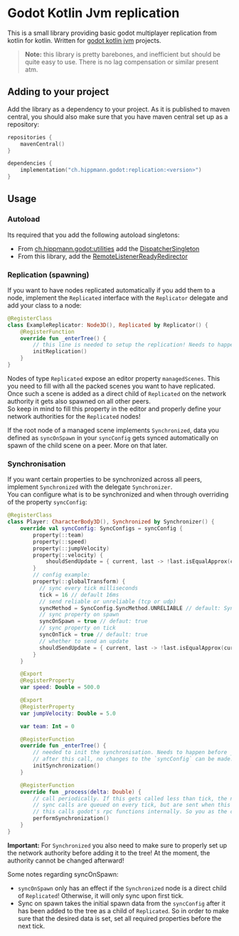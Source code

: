 # Godot Kotlin Jvm replication
This is a small library providing basic godot multiplayer replication from kotlin for kotlin. Written for [godot kotlin jvm](https://github.com/utopia-rise/godot-kotlin-jvm) projects.

> **Note:** this library is pretty barebones, and inefficient but should be quite easy to use. There is no lag compensation or similar present atm.

## Adding to your project
Add the library as a dependency to your project. As it is published to maven central, you should also make sure that you have maven central set up as a repository:
```kotlin
repositories {
    mavenCentral()
}

dependencies {
    implementation("ch.hippmann.godot:replication:<version>")
}
```

## Usage
### Autoload
Its required that you add the following autoload singletons:

- From [ch.hippmann.godot:utilities](https://github.com/chippmann/ch.hippmann.godot.utilities) add the [DispatcherSingleton](https://github.com/chippmann/ch.hippmann.godot.utilities/blob/main/utilities/src/main/kotlin/ch/hippmann/godot/utilities/coroutines/DispatcherSingleton.kt)
- From this library, add the [RemoteListenerReadyRedirector](replication/src/main/kotlin/ch/hippmann/godot/replication/autoload/RemoteListenerReadyRedirector.kt)

### Replication (spawning)
If you want to have nodes replicated automatically if you add them to a node, implement the `Replicated` interface with the `Replicator` delegate and add your class to a node: 
```kotlin
@RegisterClass
class ExampleReplicator: Node3D(), Replicated by Replicator() {
	@RegisterFunction
	override fun _enterTree() {
        // this line is needed to setup the replication! Needs to happen before _ready
		initReplication()
	}
}
```

Nodes of type `Replicated` expose an editor property `managedScenes`. This you need to fill with all the packed scenes you want to have replicated.  
Once such a scene is added as a direct child of `Replicated` on the network authority it gets also spawned on all other peers.  
So keep in mind to fill this property in the editor and properly define your network authorities for the `Replicated` nodes!

If the root node of a managed scene implements `Synchronized`, data you defined as `syncOnSpawn` in your `syncConfig` gets synced automatically on spawn of the child scene on a peer. More on that later.

### Synchronisation
If you want certain properties to be synchronized across all peers, implement `Synchronized` with the delegate `Synchronizer`.  
You can configure what is to be synchronized and when through overriding of the property `syncConfig`:
```kotlin
@RegisterClass
class Player: CharacterBody3D(), Synchronized by Synchronizer() {
    override val syncConfig: SyncConfigs = syncConfig {
        property(::team)
        property(::speed)
        property(::jumpVelocity)
        property(::velocity) {
            shouldSendUpdate = { current, last -> !last.isEqualApprox(current) }
        }
        // config example:
        property(::globalTransform) {
          // sync every tick milliseconds
          tick = 16 // default 16ms
          // send reliable or unreliable (tcp or udp)
          syncMethod = SyncConfig.SyncMethod.UNRELIABLE // default: SyncConfig.SyncMethod.RELIABLE
          // sync property on spawn
          syncOnSpawn = true // defaut: true
          // sync property on tick
          syncOnTick = true // default: true
          // whether to send an update
          shouldSendUpdate = { current, last -> !last.isEqualApprox(current) } // default: { current, last -> current != last }
        }
    }

    @Export
    @RegisterProperty
    var speed: Double = 500.0

    @Export
    @RegisterProperty
    var jumpVelocity: Double = 5.0

    var team: Int = 0

    @RegisterFunction
    override fun _enterTree() {
        // needed to init the synchronisation. Needs to happen before _ready
        // after this call, no changes to the `syncConfig` can be made!
        initSynchronization()
    }

    @RegisterFunction
    override fun _process(delta: Double) {
        // call periodically. If this gets called less than tick, the next time this gets called, multiple sync events might be sent at the same time
        // sync calls are queued on every tick, but are sent when this function is called. So it is advised that this function gets called more frequently than your lowest tick config
        // this calls godot's rpc functions internally. So you as the caller, need to make sure that this call happens at a time when godot can send rpc calls. _progress is a good candidate for this.
        performSynchronization()
    }
}
```

**Important:** For `Synchronized` you also need to make sure to properly set up the network authority before adding it to the tree! At the moment, the authority cannot be changed afterward!

Some notes regarding syncOnSpawn:
- `syncOnSpawn` only has an effect if the `Synchronized` node is a direct child of `Replicated`! Otherwise, it will only sync upon first tick.
- Sync on spawn takes the initial spawn data from the `syncConfig` after it has been added to the tree as a child of `Replicated`. So in order to make sure that the desired data is set, set all required properties before the next tick.
